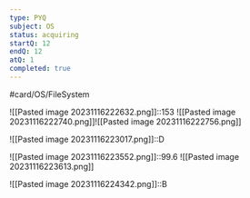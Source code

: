 ```yaml
---
type: PYQ
subject: OS
status: acquiring
startQ: 12
endQ: 12
atQ: 1
completed: true
---
```

#card/OS/FileSystem

![[Pasted image 20231116222632.png]]::153 ![[Pasted image 20231116222740.png]]![[Pasted image 20231116222756.png]] <!--SR:!2023-11-23,2,150-->

![[Pasted image 20231116223017.png]]::D <!--SR:!2023-11-23,2,150-->

![[Pasted image 20231116223552.png]]::99.6 ![[Pasted image 20231116223613.png]] <!--SR:!2023-11-23,2,150-->

![[Pasted image 20231116224342.png]]::B <!--SR:!2023-11-23,2,150-->